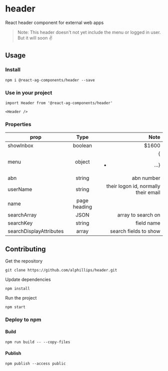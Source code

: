 # header

React header component for external web apps

> Note: This header doesn't not yet include the menu or logged in user.
But it will soon :v:

## Usage

### Install
```
npm i @react-ag-components/header --save
```
### Use in your project
```
import Header from '@react-ag-components/header'
```

```
<Header />
```

### Properties

| prop        | Type           | Note  |
| ------------- |:-------------:| -----:|
| showInbox      | boolean | $1600 |
| menu     | object      |   {<ul><li>...} |
| abn | string      |  abn number   |
| userName | string      |    their logon id, normally their email |
| name | page heading      |     |
| searchArray |  JSON     |    array to search on |
| searchKey |   string   |    field name |
| searchDisplayAttributes | array      |    search fields to show |


## Contributing

Get the repository
```
git clone https://github.com/alphillips/header.git
```

Update dependencies
```
npm install
```

Run the project
```
npm start
```

### Deploy to npm
#### Build
`npm run build -- --copy-files`

#### Publish
`npm publish --access public`
